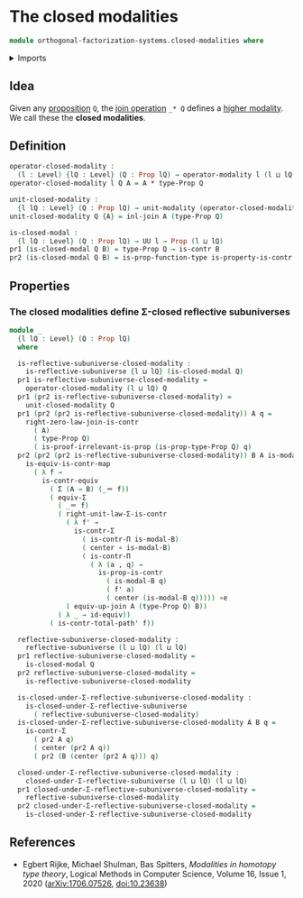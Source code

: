 # The closed modalities

```agda
module orthogonal-factorization-systems.closed-modalities where
```

<details><summary>Imports</summary>

```agda
open import foundation.contractible-maps
open import foundation.contractible-types
open import foundation.dependent-pair-types
open import foundation.equivalences
open import foundation.function-types
open import foundation.functoriality-dependent-pair-types
open import foundation.identity-types
open import foundation.propositions
open import foundation.subuniverses
open import foundation.type-arithmetic-dependent-pair-types
open import foundation.universe-levels

open import orthogonal-factorization-systems.modal-operators
open import orthogonal-factorization-systems.reflective-subuniverses
open import orthogonal-factorization-systems.sigma-closed-reflective-subuniverses

open import synthetic-homotopy-theory.joins-of-types
```

</details>

## Idea

Given any [proposition](foundation.propositions.md) `Q`, the
[join operation](synthetic-homotopy-theory.joins-of-types.md) `_* Q` defines a
[higher modality](orthogonal-factorization-systems.higher-modalities.md). We
call these the **closed modalities**.

## Definition

```agda
operator-closed-modality :
  (l : Level) {lQ : Level} (Q : Prop lQ) → operator-modality l (l ⊔ lQ)
operator-closed-modality l Q A = A * type-Prop Q

unit-closed-modality :
  {l lQ : Level} (Q : Prop lQ) → unit-modality (operator-closed-modality l Q)
unit-closed-modality Q {A} = inl-join A (type-Prop Q)

is-closed-modal :
  {l lQ : Level} (Q : Prop lQ) → UU l → Prop (l ⊔ lQ)
pr1 (is-closed-modal Q B) = type-Prop Q → is-contr B
pr2 (is-closed-modal Q B) = is-prop-function-type is-property-is-contr
```

## Properties

### The closed modalities define Σ-closed reflective subuniverses

```agda
module _
  {l lQ : Level} (Q : Prop lQ)
  where

  is-reflective-subuniverse-closed-modality :
    is-reflective-subuniverse {l ⊔ lQ} (is-closed-modal Q)
  pr1 is-reflective-subuniverse-closed-modality =
    operator-closed-modality (l ⊔ lQ) Q
  pr1 (pr2 is-reflective-subuniverse-closed-modality) =
    unit-closed-modality Q
  pr1 (pr2 (pr2 is-reflective-subuniverse-closed-modality)) A q =
    right-zero-law-join-is-contr
      ( A)
      ( type-Prop Q)
      ( is-proof-irrelevant-is-prop (is-prop-type-Prop Q) q)
  pr2 (pr2 (pr2 is-reflective-subuniverse-closed-modality)) B A is-modal-B =
    is-equiv-is-contr-map
      ( λ f →
        is-contr-equiv
          ( Σ (A → B) (_＝ f))
          ( equiv-Σ
            ( _＝ f)
            ( right-unit-law-Σ-is-contr
              ( λ f' →
                is-contr-Σ
                  ( is-contr-Π is-modal-B)
                  ( center ∘ is-modal-B)
                  ( is-contr-Π
                    ( λ (a , q) →
                      is-prop-is-contr
                        ( is-modal-B q)
                        ( f' a)
                        ( center (is-modal-B q))))) ∘e
              ( equiv-up-join A (type-Prop Q) B))
            ( λ _ → id-equiv))
          ( is-contr-total-path' f))

  reflective-subuniverse-closed-modality :
    reflective-subuniverse (l ⊔ lQ) (l ⊔ lQ)
  pr1 reflective-subuniverse-closed-modality =
    is-closed-modal Q
  pr2 reflective-subuniverse-closed-modality =
    is-reflective-subuniverse-closed-modality

  is-closed-under-Σ-reflective-subuniverse-closed-modality :
    is-closed-under-Σ-reflective-subuniverse
      ( reflective-subuniverse-closed-modality)
  is-closed-under-Σ-reflective-subuniverse-closed-modality A B q =
    is-contr-Σ
      ( pr2 A q)
      ( center (pr2 A q))
      ( pr2 (B (center (pr2 A q))) q)

  closed-under-Σ-reflective-subuniverse-closed-modality :
    closed-under-Σ-reflective-subuniverse (l ⊔ lQ) (l ⊔ lQ)
  pr1 closed-under-Σ-reflective-subuniverse-closed-modality =
    reflective-subuniverse-closed-modality
  pr2 closed-under-Σ-reflective-subuniverse-closed-modality =
    is-closed-under-Σ-reflective-subuniverse-closed-modality
```

## References

- Egbert Rijke, Michael Shulman, Bas Spitters, _Modalities in homotopy type
  theory_, Logical Methods in Computer Science, Volume 16, Issue 1, 2020
  ([arXiv:1706.07526](https://arxiv.org/abs/1706.07526),
  [doi:10.23638](https://doi.org/10.23638/LMCS-16%281%3A2%292020))
